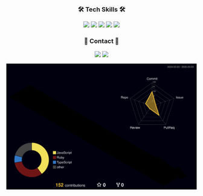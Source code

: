 <h3 align="center">🛠️ Tech Skills 🛠️</h3>
<div align="center">
  <img src="https://img.shields.io/badge/HTML-E34F26?style=for-the-badge&logo=html5&logoColor=white"/>
  <img src="https://img.shields.io/badge/CSS3-1572B6?style=for-the-badge&logo=css3&logoColor=white"/>
  <img src="https://img.shields.io/badge/Javascript-F7DF1E?style=for-the-badge&logo=javascript&logoColor=white"/>
  <img src="https://img.shields.io/badge/React-61DAFB?style=for-the-badge&logo=react&logoColor=white"/>
   <img src="https://img.shields.io/badge/Typescript-3178C6?style=for-the-badge&logo=Typescript&logoColor=white"/>
</div>

<h3 align="center">📩 Contact 📩</h3>
<div align="center">
  <img src="https://img.shields.io/badge/andrewpark0619@gmail.com-black?style=for-the-badge&logo=gmail&logoColor=white"/>
  <a href="https://www.instagram.com/tmdwo0619/">
    <img src="https://img.shields.io/badge/Instagram-C13584?style=for-the-badge&logo=Instagram&logoColor=white"/>
  </a>
</div>

![](./profile-3d-contrib/profile-night-rainbow.svg)
